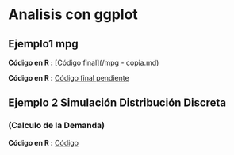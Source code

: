 # Analisis con ggplot

## Ejemplo1 mpg


**Código en R :**  [Código final](/mpg - copia.md) 

**Código en R :**  [Código final pendiente](/mpg2.html) 

## Ejemplo 2 Simulación Distribución Discreta
###  (Calculo de la Demanda)

**Código en R :**  [Código](/Demanda1.html) 




